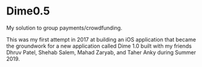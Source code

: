 # Dime0.5
My solution to group payments/crowdfunding.

This was my first attempt in 2017 at building an iOS application that became the groundwork for a new
application called Dime 1.0 built with my friends Dhruv Patel, Shehab Salem, Mahad Zaryab, and Taher Anky 
during Summer 2019.

